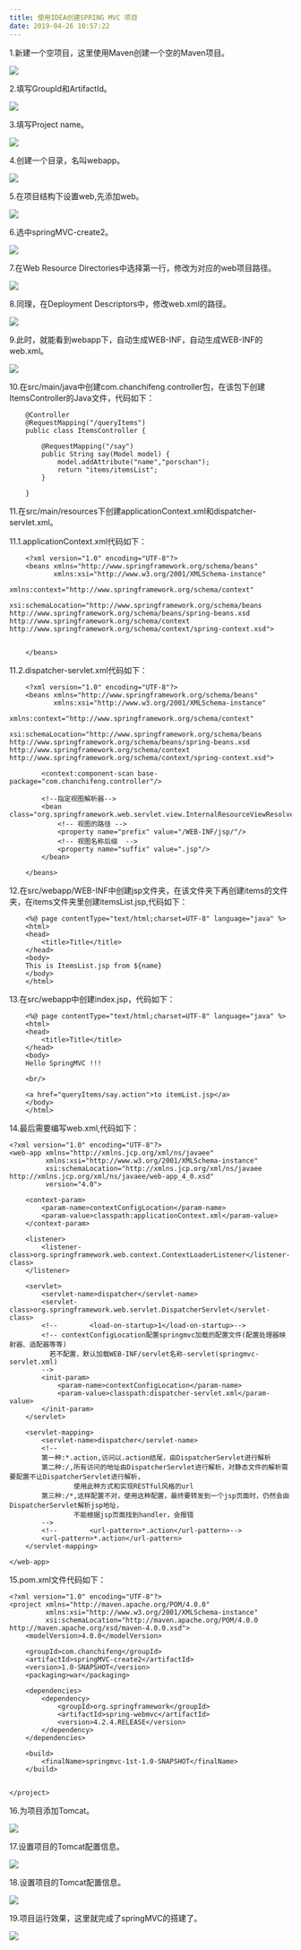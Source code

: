 ```yaml
---
title: 使用IDEA创建SPRING MVC 项目
date: 2019-04-26 10:57:22
---
```


1.新建一个空项目，这里使用Maven创建一个空的Maven项目。

![](springMVC-create/1.png)

2.填写GroupId和ArtifactId。

![](springMVC-create/2.png)

3.填写Project name。

![](springMVC-create/3.png)

4.创建一个目录，名叫webapp。

![](springMVC-create/4.png)

5.在项目结构下设置web,先添加web。

![](springMVC-create/5.png)

6.选中springMVC-create2。

![](springMVC-create/6.png)

7.在Web Resource Directories中选择第一行，修改为对应的web项目路径。

![](springMVC-create/7.png)

8.同理，在Deployment Descriptors中，修改web.xml的路径。

![](springMVC-create/8.png)

9.此时，就能看到webapp下，自动生成WEB-INF，自动生成WEB-INF的web.xml。

![](springMVC-create/9.png)

10.在src/main/java中创建com.chanchifeng.controller包，在该包下创建ItemsController的Java文件，代码如下：

```
    @Controller
    @RequestMapping("/queryItems")
    public class ItemsController {

        @RequestMapping("/say")
        public String say(Model model) {
            model.addAttribute("name","porschan");
            return "items/itemsList";
        }

    }
```

11.在src/main/resources下创建applicationContext.xml和dispatcher-servlet.xml。

11.1.applicationContext.xml代码如下：

```
    <?xml version="1.0" encoding="UTF-8"?>
    <beans xmlns="http://www.springframework.org/schema/beans"
           xmlns:xsi="http://www.w3.org/2001/XMLSchema-instance"
           xmlns:context="http://www.springframework.org/schema/context"
           xsi:schemaLocation="http://www.springframework.org/schema/beans http://www.springframework.org/schema/beans/spring-beans.xsd http://www.springframework.org/schema/context http://www.springframework.org/schema/context/spring-context.xsd">


    </beans>
```

11.2.dispatcher-servlet.xml代码如下：

```
    <?xml version="1.0" encoding="UTF-8"?>
    <beans xmlns="http://www.springframework.org/schema/beans"
           xmlns:xsi="http://www.w3.org/2001/XMLSchema-instance"
           xmlns:context="http://www.springframework.org/schema/context"
           xsi:schemaLocation="http://www.springframework.org/schema/beans http://www.springframework.org/schema/beans/spring-beans.xsd http://www.springframework.org/schema/context http://www.springframework.org/schema/context/spring-context.xsd">

        <context:component-scan base-package="com.chanchifeng.controller"/>

        <!--指定视图解析器-->
        <bean class="org.springframework.web.servlet.view.InternalResourceViewResolver">
            <!-- 视图的路径 -->
            <property name="prefix" value="/WEB-INF/jsp/"/>
            <!-- 视图名称后缀  -->
            <property name="suffix" value=".jsp"/>
        </bean>

    </beans>
```

12.在src/webapp/WEB-INF中创建jsp文件夹，在该文件夹下再创建items的文件夹，在items文件夹里创建itemsList.jsp,代码如下：

```
    <%@ page contentType="text/html;charset=UTF-8" language="java" %>
    <html>
    <head>
        <title>Title</title>
    </head>
    <body>
    This is ItemsList.jsp from ${name}
    </body>
    </html>
```

13.在src/webapp中创建index.jsp，代码如下：

```
    <%@ page contentType="text/html;charset=UTF-8" language="java" %>
    <html>
    <head>
        <title>Title</title>
    </head>
    <body>
    Hello SpringMVC !!!

    <br/>

    <a href="queryItems/say.action">to itemList.jsp</a>
    </body>
    </html>
```

14.最后需要编写web.xml,代码如下：

```
<?xml version="1.0" encoding="UTF-8"?>
<web-app xmlns="http://xmlns.jcp.org/xml/ns/javaee"
         xmlns:xsi="http://www.w3.org/2001/XMLSchema-instance"
         xsi:schemaLocation="http://xmlns.jcp.org/xml/ns/javaee http://xmlns.jcp.org/xml/ns/javaee/web-app_4_0.xsd"
         version="4.0">

    <context-param>
        <param-name>contextConfigLocation</param-name>
        <param-value>classpath:applicationContext.xml</param-value>
    </context-param>

    <listener>
        <listener-class>org.springframework.web.context.ContextLoaderListener</listener-class>
    </listener>

    <servlet>
        <servlet-name>dispatcher</servlet-name>
        <servlet-class>org.springframework.web.servlet.DispatcherServlet</servlet-class>
        <!--        <load-on-startup>1</load-on-startup>-->
        <!-- contextConfigLocation配置springmvc加载的配置文件(配置处理器映射器、适配器等等)
          若不配置，默认加载WEB-INF/servlet名称-servlet(springmvc-servlet.xml)
        -->
        <init-param>
            <param-name>contextConfigLocation</param-name>
            <param-value>classpath:dispatcher-servlet.xml</param-value>
        </init-param>
    </servlet>

    <servlet-mapping>
        <servlet-name>dispatcher</servlet-name>
        <!--
        第一种:*.action,访问以.action结尾，由DispatcherServlet进行解析
        第二种:/,所有访问的地址由DispatcherServlet进行解析，对静态文件的解析需要配置不让DispatcherServlet进行解析，
                使用此种方式和实现RESTful风格的url
        第三种:/*,这样配置不对，使用这种配置，最终要转发到一个jsp页面时，仍然会由DispatcherServlet解析jsp地址，
                不能根据jsp页面找到handler，会报错
        -->
        <!--        <url-pattern>*.action</url-pattern>-->
        <url-pattern>*.action</url-pattern>
    </servlet-mapping>

</web-app>

```

15.pom.xml文件代码如下：

```
<?xml version="1.0" encoding="UTF-8"?>
<project xmlns="http://maven.apache.org/POM/4.0.0"
         xmlns:xsi="http://www.w3.org/2001/XMLSchema-instance"
         xsi:schemaLocation="http://maven.apache.org/POM/4.0.0 http://maven.apache.org/xsd/maven-4.0.0.xsd">
    <modelVersion>4.0.0</modelVersion>

    <groupId>com.chanchifeng</groupId>
    <artifactId>springMVC-create2</artifactId>
    <version>1.0-SNAPSHOT</version>
    <packaging>war</packaging>

    <dependencies>
        <dependency>
            <groupId>org.springframework</groupId>
            <artifactId>spring-webmvc</artifactId>
            <version>4.2.4.RELEASE</version>
        </dependency>
    </dependencies>

    <build>
        <finalName>springmvc-1st-1.0-SNAPSHOT</finalName>
    </build>


</project>
```

16.为项目添加Tomcat。

![](springMVC-create/10.png)

17.设置项目的Tomcat配置信息。

![](springMVC-create/11.png)

18.设置项目的Tomcat配置信息。

![](springMVC-create/12.png)

19.项目运行效果，这里就完成了springMVC的搭建了。

![](springMVC-create/13.png)